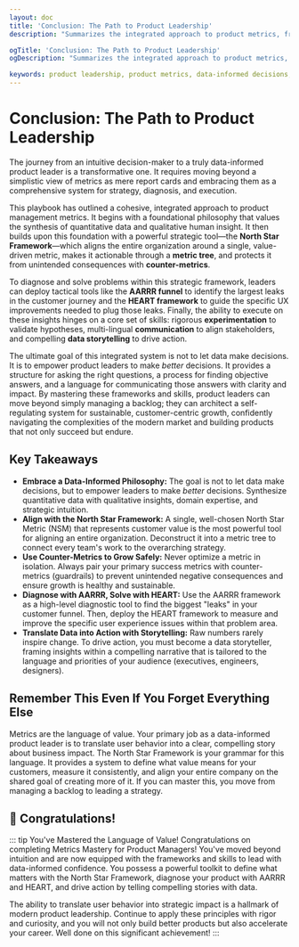 ```yaml
---
layout: doc
title: 'Conclusion: The Path to Product Leadership'
description: "Summarizes the integrated approach to product metrics, from the North Star Framework to AARRR and HEART, empowering leaders to make better decisions and drive sustainable, customer-centric growth."

ogTitle: 'Conclusion: The Path to Product Leadership'
ogDescription: "Summarizes the integrated approach to product metrics, from the North Star Framework to AARRR and HEART, empowering leaders to make better decisions and drive sustainable, customer-centric growth."

keywords: product leadership, product metrics, data-informed decisions, North Star Framework, AARRR, HEART framework, product strategy, customer-centric growth
---
```

# Conclusion: The Path to Product Leadership

The journey from an intuitive decision-maker to a truly data-informed product leader is a transformative one. It requires moving beyond a simplistic view of metrics as mere report cards and embracing them as a comprehensive system for strategy, diagnosis, and execution.

This playbook has outlined a cohesive, integrated approach to product management metrics. It begins with a foundational philosophy that values the synthesis of quantitative data and qualitative human insight. It then builds upon this foundation with a powerful strategic tool—the **North Star Framework**—which aligns the entire organization around a single, value-driven metric, makes it actionable through a **metric tree**, and protects it from unintended consequences with **counter-metrics**.

To diagnose and solve problems within this strategic framework, leaders can deploy tactical tools like the **AARRR funnel** to identify the largest leaks in the customer journey and the **HEART framework** to guide the specific UX improvements needed to plug those leaks. Finally, the ability to execute on these insights hinges on a core set of skills: rigorous **experimentation** to validate hypotheses, multi-lingual **communication** to align stakeholders, and compelling **data storytelling** to drive action.

The ultimate goal of this integrated system is not to let data make decisions. It is to empower product leaders to make *better* decisions. It provides a structure for asking the right questions, a process for finding objective answers, and a language for communicating those answers with clarity and impact. By mastering these frameworks and skills, product leaders can move beyond simply managing a backlog; they can architect a self-regulating system for sustainable, customer-centric growth, confidently navigating the complexities of the modern market and building products that not only succeed but endure.

## Key Takeaways

* **Embrace a Data-Informed Philosophy:** The goal is not to let data make decisions, but to empower leaders to make *better* decisions. Synthesize quantitative data with qualitative insights, domain expertise, and strategic intuition.
* **Align with the North Star Framework:** A single, well-chosen North Star Metric (NSM) that represents customer value is the most powerful tool for aligning an entire organization. Deconstruct it into a metric tree to connect every team's work to the overarching strategy.
* **Use Counter-Metrics to Grow Safely:** Never optimize a metric in isolation. Always pair your primary success metrics with counter-metrics (guardrails) to prevent unintended negative consequences and ensure growth is healthy and sustainable.
* **Diagnose with AARRR, Solve with HEART:** Use the AARRR framework as a high-level diagnostic tool to find the biggest "leaks" in your customer funnel. Then, deploy the HEART framework to measure and improve the specific user experience issues within that problem area.
* **Translate Data into Action with Storytelling:** Raw numbers rarely inspire change. To drive action, you must become a data storyteller, framing insights within a compelling narrative that is tailored to the language and priorities of your audience (executives, engineers, designers).

## Remember This Even If You Forget Everything Else

Metrics are the language of value. Your primary job as a data-informed product leader is to translate user behavior into a clear, compelling story about business impact. The North Star Framework is your grammar for this language. It provides a system to define what value means for your customers, measure it consistently, and align your entire company on the shared goal of creating more of it. If you can master this, you move from managing a backlog to leading a strategy.

## 🎉 Congratulations!

::: tip You've Mastered the Language of Value!
Congratulations on completing Metrics Mastery for Product Managers! You've moved beyond intuition and are now equipped with the frameworks and skills to lead with data-informed confidence. You possess a powerful toolkit to define what matters with the North Star Framework, diagnose your product with AARRR and HEART, and drive action by telling compelling stories with data.

The ability to translate user behavior into strategic impact is a hallmark of modern product leadership. Continue to apply these principles with rigor and curiosity, and you will not only build better products but also accelerate your career. Well done on this significant achievement!
:::
